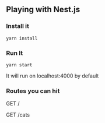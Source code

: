 ## Playing with Nest.js


### Install it
`yarn install`

### Run It
`yarn start`

It will run on localhost:4000 by default

### Routes you can hit

GET /

GET /cats